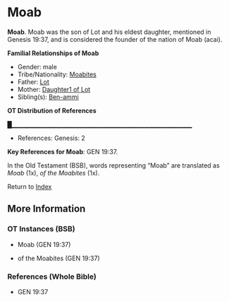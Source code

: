 # Moab
**Moab**. 
Moab was the son of Lot and his eldest daughter, mentioned in Genesis 19:37, and is considered the founder of the nation of Moab (acai). 




**Familial Relationships of Moab**


* Gender: male
* Tribe/Nationality: [Moabites](../../../groups/md/acai/Moab.md)
* Father: [Lot](Lot.md)
* Mother: [Daughter1 of Lot](Daughter1OfLot.md)
* Sibling(s): [Ben-ammi](Ben-ammi.md)


**OT Distribution of References**

█▁▁▁▁▁▁▁▁▁▁▁▁▁▁▁▁▁▁▁▁▁▁▁▁▁▁▁▁▁▁▁▁▁▁▁▁▁▁
* References: Genesis: 2



**Key References for Moab**: 
GEN 19:37. 


In the Old Testament (BSB), words representing “Moab” are translated as 
*Moab* (1x), *of the Moabites* (1x). 




Return to [Index](00-Index.md)

## More Information

### OT Instances (BSB)

* Moab (GEN 19:37)

* of the Moabites (GEN 19:37)



### References (Whole Bible)

* GEN 19:37



